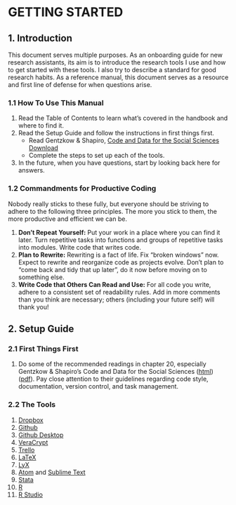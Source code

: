 
# GETTING STARTED

## 1. Introduction

This document serves multiple purposes. As an onboarding guide for new research assistants, its aim is to introduce the research tools I use and how to get started with these tools. I also try to describe a standard for good research habits. As a reference manual, this document serves as a resource and first line of defense for when questions arise.

### 1.1 How To Use This Manual

1. Read the Table of Contents to learn what’s covered in the handbook and where to find it.
2. Read the Setup Guide and follow the instructions in first things first.
   - Read Gentzkow & Shapiro, [Code and Data for the Social Sciences](https://web.stanford.edu/~gentzkow/research/CodeAndData.pdf) [Download](pdf/CodeAndData.pdf)
   - Complete the steps to set up each of the tools.
3. In the future, when you have questions, start by looking back here for answers.

### 1.2 Commandments for Productive Coding

Nobody really sticks to these fully, but everyone should be striving to adhere to the following three principles. The more you stick to them, the more productive and efficient we can be.

1. **Don’t Repeat Yourself:** Put your work in a place where you can find it later. Turn repetitive tasks into functions and groups of repetitive tasks into modules. Write code that writes code.
2. **Plan to Rewrite:** Rewriting is a fact of life. Fix “broken windows” now. Expect to rewrite and reorganize code as projects evolve. Don’t plan to “come back and tidy that up later”, do it now before moving on to something else.
3. **Write Code that Others Can Read and Use:** For all code you write, adhere to a consistent set of readability rules. Add in more comments than you think are necessary; others (including your future self) will thank you!

## 2. Setup Guide

### 2.1 First Things First

1. Do some of the recommended readings in chapter 20, especially Gentzkow & Shapiro’s Code and Data for the Social Sciences ([html](link-to-html)) ([pdf](link-to-pdf)). Pay close attention to their guidelines regarding code style, documentation, version control, and task management.

### 2.2 The Tools

1. [Dropbox](https://www.dropbox.com)
2. [Github](https://github.com)
3. [Github Desktop](https://desktop.github.com)
4. [VeraCrypt](https://www.veracrypt.fr/en/Home.html)
5. [Trello](https://trello.com)
6. [LaTeX](https://overleaf.com)
7. [LyX](https://www.lyx.org)
8. [Atom](https://atom.io) and [Sublime Text](https://www.sublimetext.com)
9. [Stata](https://www.stata.com)
10. [R](https://www.r-project.org)
11. [R Studio](https://rstudio.com)


